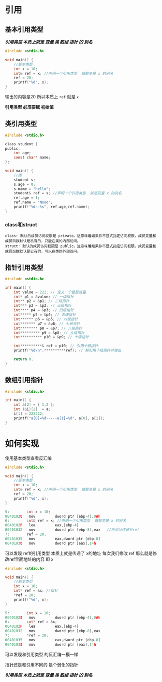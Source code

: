 # 引用

## 基本引用类型

***引用类型 本质上就是 变量 类 数组 指针 的 别名***

```c
#include <stdio.h>

void main() {
	//基本类型
	int x = 10;
	int& ref = x; //声明一个引用类型  就是变量 x 的别名
	ref = 20;
	printf("%d", x);
}
```

输出的内容是20 所以本质上 `ref` 就是 `x`

**引用类型 必须要赋 初始值**

## 类引用类型

```c
#include <stdio.h>

class student {
public:
	int age;
	const char* name;
};

void main() {
	//类
	student s;
	s.age = 0;
	s.name = "hello";
	student& ref = s; //声明一个引用类型  就是变量 x 的别名
	ref.age = 1;
	ref.name = "Nooo";
	printf("%d--%s", ref.age,ref.name);
}
```

### class和struct

```
class: 默认的成员访问权限是 private。这意味着如果你不显式指定访问权限，成员变量和成员函数默认是私有的，只能在类的内部访问。
​struct: 默认的成员访问权限是 public。这意味着如果你不显式指定访问权限，成员变量和成员函数默认是公有的，可以在类的外部访问。
```

## 指针引用类型

```c
#include <stdio.h>

int main() {
    int value = 222; // 定义一个整型变量
    int* p1 = &value; // 一级指针
    int** p2 = &p1; // 二级指针
    int*** p3 = &p2; // 三级指针
    int**** p4 = &p3; // 四级指针
    int***** p5 = &p4; // 五级指针
    int****** p6 = &p5; // 六级指针
    int******* p7 = &p6; // 七级指针
    int******** p8 = &p7; // 八级指针
    int********* p9 = &p8; // 九级指针
    int********** p10 = &p9; // 十级指针

    int**********& ref = p10; // 引用十级指针
    printf("%d\n",**********ref); // 解引用十级指针并输出

    return 0;
}
```

## 数组引用指针

```c
#include <stdio.h>

int main() {
    int a[2] = { 1,2 };
    int (&i)[2]  = a;  
    i[1] = 222222;
    printf("a[0]=%d-----a[1]=%d", a[0], a[1]);
}
```

# 如何实现

使用基本类型查看反汇编

```c
#include <stdio.h>

void main() {
	//基本类型
	int x = 10;
	int& ref = x; //声明一个引用类型  就是变量 x 的别名
	ref = 20;
	printf("%d", x);
}
```

```c
5:        int x = 10;
00401028   mov         dword ptr [ebp-4],0Ah
6:        int& ref = x; //声明一个引用类型  就是变量 x 的别名
0040102F   lea         eax,[ebp-4]
00401032   mov         dword ptr [ebp-8],eax   //将地址传递给ref
7:        ref = 20;
00401035   mov         eax,dword ptr [ebp-8]
00401038   mov         dword ptr [eax],14h

```

可以发现 ref的引用类型 本质上就是传递了 x的地址 每次我们修改 ref 那么就是修改ref里面地址的内容 即 x

```c
#include <stdio.h>

void main() {
	//基本类型
	int x = 10;
	int* ref = &x; //指针
	*ref = 20;
	printf("%d", x);
}
```

```c
5:        int x = 10;
00401028   mov         dword ptr [ebp-4],0Ah
6:        int* ref = &x;
0040102F   lea         eax,[ebp-4]
00401032   mov         dword ptr [ebp-8],eax
7:        *ref = 20;
00401035   mov         eax,dword ptr [ebp-8]
00401038   mov         dword ptr [eax],14h

```

可以发现和引用类型 的反汇编一模一样

指针还是和引用不同的 是个弱化的指针

***引用类型 本质上就是 变量 类 数组 指针 的 别名***